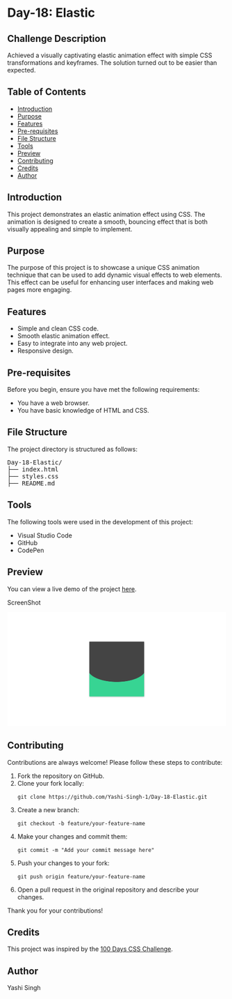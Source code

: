 <h1>Day-18: Elastic</h1>

<h2>Challenge Description</h2>
<p>Achieved a visually captivating elastic animation effect with simple CSS transformations and keyframes. The solution turned out to be easier than expected.</p>

<h2>Table of Contents</h2>
<ul>
    <li><a href="#introduction">Introduction</a></li>
    <li><a href="#purpose">Purpose</a></li>
    <li><a href="#features">Features</a></li>
    <li><a href="#pre-requisites">Pre-requisites</a></li>
    <li><a href="#file-structure">File Structure</a></li>
    <li><a href="#tools">Tools</a></li>
    <li><a href="#preview">Preview</a></li>
    <li><a href="#contributing">Contributing</a></li>
    <li><a href="#credits">Credits</a></li>
    <li><a href="#author">Author</a></li>
</ul>

<h2 id="introduction">Introduction</h2>
<p>This project demonstrates an elastic animation effect using CSS. The animation is designed to create a smooth, bouncing effect that is both visually appealing and simple to implement.</p>

<h2 id="purpose">Purpose</h2>
<p>The purpose of this project is to showcase a unique CSS animation technique that can be used to add dynamic visual effects to web elements. This effect can be useful for enhancing user interfaces and making web pages more engaging.</p>

<h2 id="features">Features</h2>
<ul>
    <li>Simple and clean CSS code.</li>
    <li>Smooth elastic animation effect.</li>
    <li>Easy to integrate into any web project.</li>
    <li>Responsive design.</li>
</ul>

<h2 id="pre-requisites">Pre-requisites</h2>
<p>Before you begin, ensure you have met the following requirements:</p>
<ul>
    <li>You have a web browser.</li>
    <li>You have basic knowledge of HTML and CSS.</li>
</ul>

<h2 id="file-structure">File Structure</h2>
<p>The project directory is structured as follows:</p>
<pre>
Day-18-Elastic/
├── index.html
├── styles.css
├── README.md
</pre>

<h2 id="tools">Tools</h2>
<p>The following tools were used in the development of this project:</p>
<ul>
    <li>Visual Studio Code</li>
    <li>GitHub</li>
    <li>CodePen</li>
</ul>

<h2 id="preview">Preview</h2>
<p>You can view a live demo of the project <a href="https://codepen.io/Yashi-the-lessful/pen/ZENZPGJ">here</a>.</p>

<p>ScreenShot</p>

![Preview](Preview.png)

<h2 id="contributing">Contributing</h2>
<p>Contributions are always welcome! Please follow these steps to contribute:</p>
<ol>
    <li>Fork the repository on GitHub.</li>
    <li>Clone your fork locally:</li>
    <pre><code>git clone https://github.com/Yashi-Singh-1/Day-18-Elastic.git</code></pre>
    <li>Create a new branch:</li>
    <pre><code>git checkout -b feature/your-feature-name</code></pre>
    <li>Make your changes and commit them:</li>
    <pre><code>git commit -m "Add your commit message here"</code></pre>
    <li>Push your changes to your fork:</li>
    <pre><code>git push origin feature/your-feature-name</code></pre>
    <li>Open a pull request in the original repository and describe your changes.</li>
</ol>
<p>Thank you for your contributions!</p>

<h2 id="credits">Credits</h2>
<p>This project was inspired by the <a href="https://100dayscss.com/days/18/">100 Days CSS Challenge</a>.</p>

<h2 id="author">Author</h2>
<p>Yashi Singh</p>
